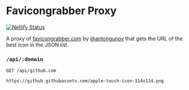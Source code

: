 # Favicongrabber Proxy

[![Netlify Status](https://api.netlify.com/api/v1/badges/7fc0e283-9fcd-400c-b88b-fd70f1570156/deploy-status)](https://app.netlify.com/sites/cozy-raindrop-d47d23/deploys)

A proxy of [favicongrabber.com](https://github.com/antongunov/favicongrabber.com) by [@antongunov](https://github.com/antongunov) that gets the URL of the best icon in the JSON list.

### `/api/:domain`

```HTTP
GET /api/github.com
```

```text
https://github.githubassets.com/apple-touch-icon-114x114.png
```
